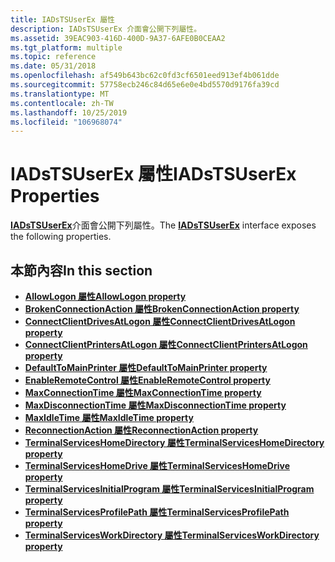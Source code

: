 ```yaml
---
title: IADsTSUserEx 屬性
description: IADsTSUserEx 介面會公開下列屬性。
ms.assetid: 39EAC903-416D-400D-9A37-6AFE0B0CEAA2
ms.tgt_platform: multiple
ms.topic: reference
ms.date: 05/31/2018
ms.openlocfilehash: af549b643bc62c0fd3cf6501eed913ef4b061dde
ms.sourcegitcommit: 57758ecb246c84d65e6e0e4bd5570d9176fa39cd
ms.translationtype: MT
ms.contentlocale: zh-TW
ms.lasthandoff: 10/25/2019
ms.locfileid: "106968074"
---
```

# <a name="iadstsuserex-properties"></a><span data-ttu-id="b78d2-103">IADsTSUserEx 屬性</span><span class="sxs-lookup"><span data-stu-id="b78d2-103">IADsTSUserEx Properties</span></span>

<span data-ttu-id="b78d2-104">[**IADsTSUserEx**](/windows/desktop/api/Tsuserex/nn-tsuserex-iadstsuserex)介面會公開下列屬性。</span><span class="sxs-lookup"><span data-stu-id="b78d2-104">The [**IADsTSUserEx**](/windows/desktop/api/Tsuserex/nn-tsuserex-iadstsuserex) interface exposes the following properties.</span></span>

## <a name="in-this-section"></a><span data-ttu-id="b78d2-105">本節內容</span><span class="sxs-lookup"><span data-stu-id="b78d2-105">In this section</span></span>

-   [<span data-ttu-id="b78d2-106">**AllowLogon 屬性**</span><span class="sxs-lookup"><span data-stu-id="b78d2-106">**AllowLogon property**</span></span>](/windows/desktop/api/Tsuserex/nf-tsuserex-iadstsuserex-get_allowlogon)
-   [<span data-ttu-id="b78d2-107">**BrokenConnectionAction 屬性**</span><span class="sxs-lookup"><span data-stu-id="b78d2-107">**BrokenConnectionAction property**</span></span>](/windows/desktop/api/Tsuserex/nf-tsuserex-iadstsuserex-get_brokenconnectionaction)
-   [<span data-ttu-id="b78d2-108">**ConnectClientDrivesAtLogon 屬性**</span><span class="sxs-lookup"><span data-stu-id="b78d2-108">**ConnectClientDrivesAtLogon property**</span></span>](/windows/desktop/api/Tsuserex/nf-tsuserex-iadstsuserex-get_connectclientdrivesatlogon)
-   [<span data-ttu-id="b78d2-109">**ConnectClientPrintersAtLogon 屬性**</span><span class="sxs-lookup"><span data-stu-id="b78d2-109">**ConnectClientPrintersAtLogon property**</span></span>](/windows/desktop/api/Tsuserex/nf-tsuserex-iadstsuserex-get_connectclientprintersatlogon)
-   [<span data-ttu-id="b78d2-110">**DefaultToMainPrinter 屬性**</span><span class="sxs-lookup"><span data-stu-id="b78d2-110">**DefaultToMainPrinter property**</span></span>](/windows/desktop/api/Tsuserex/nf-tsuserex-iadstsuserex-get_defaulttomainprinter)
-   [<span data-ttu-id="b78d2-111">**EnableRemoteControl 屬性**</span><span class="sxs-lookup"><span data-stu-id="b78d2-111">**EnableRemoteControl property**</span></span>](/windows/desktop/api/Tsuserex/nf-tsuserex-iadstsuserex-get_enableremotecontrol)
-   [<span data-ttu-id="b78d2-112">**MaxConnectionTime 屬性**</span><span class="sxs-lookup"><span data-stu-id="b78d2-112">**MaxConnectionTime property**</span></span>](/windows/desktop/api/Tsuserex/nf-tsuserex-iadstsuserex-get_maxconnectiontime)
-   [<span data-ttu-id="b78d2-113">**MaxDisconnectionTime 屬性**</span><span class="sxs-lookup"><span data-stu-id="b78d2-113">**MaxDisconnectionTime property**</span></span>](/windows/desktop/api/Tsuserex/nf-tsuserex-iadstsuserex-get_maxdisconnectiontime)
-   [<span data-ttu-id="b78d2-114">**MaxIdleTime 屬性**</span><span class="sxs-lookup"><span data-stu-id="b78d2-114">**MaxIdleTime property**</span></span>](/windows/desktop/api/Tsuserex/nf-tsuserex-iadstsuserex-get_maxidletime)
-   [<span data-ttu-id="b78d2-115">**ReconnectionAction 屬性**</span><span class="sxs-lookup"><span data-stu-id="b78d2-115">**ReconnectionAction property**</span></span>](/windows/desktop/api/Tsuserex/nf-tsuserex-iadstsuserex-get_reconnectionaction)
-   [<span data-ttu-id="b78d2-116">**TerminalServicesHomeDirectory 屬性**</span><span class="sxs-lookup"><span data-stu-id="b78d2-116">**TerminalServicesHomeDirectory property**</span></span>](/windows/desktop/api/Tsuserex/nf-tsuserex-iadstsuserex-get_terminalserviceshomedirectory)
-   [<span data-ttu-id="b78d2-117">**TerminalServicesHomeDrive 屬性**</span><span class="sxs-lookup"><span data-stu-id="b78d2-117">**TerminalServicesHomeDrive property**</span></span>](/windows/desktop/api/Tsuserex/nf-tsuserex-iadstsuserex-get_terminalserviceshomedrive)
-   [<span data-ttu-id="b78d2-118">**TerminalServicesInitialProgram 屬性**</span><span class="sxs-lookup"><span data-stu-id="b78d2-118">**TerminalServicesInitialProgram property**</span></span>](/windows/desktop/api/Tsuserex/nf-tsuserex-iadstsuserex-get_terminalservicesinitialprogram)
-   [<span data-ttu-id="b78d2-119">**TerminalServicesProfilePath 屬性**</span><span class="sxs-lookup"><span data-stu-id="b78d2-119">**TerminalServicesProfilePath property**</span></span>](/windows/desktop/api/Tsuserex/nf-tsuserex-iadstsuserex-get_terminalservicesprofilepath)
-   [<span data-ttu-id="b78d2-120">**TerminalServicesWorkDirectory 屬性**</span><span class="sxs-lookup"><span data-stu-id="b78d2-120">**TerminalServicesWorkDirectory property**</span></span>](/windows/desktop/api/Tsuserex/nf-tsuserex-iadstsuserex-get_terminalservicesworkdirectory)

 

 




